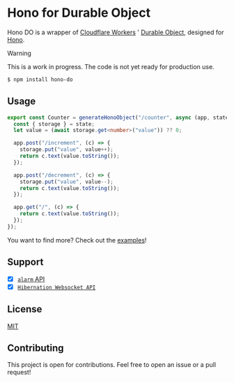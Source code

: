 # Hono for Durable Object

Hono DO is a wrapper of [Cloudflare Workers](https://workers.cloudflare.com/) ' [Durable Object](https://developers.cloudflare.com/workers/learning/using-durable-objects), designed for [Hono](https://hono.dev/).

> [!WARNING]
> This is a work in progress. The code is not yet ready for production use.

```bash
$ npm install hono-do
```

## Usage

```typescript
export const Counter = generateHonoObject("/counter", async (app, state) => {
  const { storage } = state;
  let value = (await storage.get<number>("value")) ?? 0;

  app.post("/increment", (c) => {
    storage.put("value", value++);
    return c.text(value.toString());
  });

  app.post("/decrement", (c) => {
    storage.put("value", value--);
    return c.text(value.toString());
  });

  app.get("/", (c) => {
    return c.text(value.toString());
  });
});
```

You want to find more? Check out the [examples](./examples)!

## Support

- [x] [`alarm` API](https://developers.cloudflare.com/durable-objects/api/alarms/)
- [x] [`Hibernation Websocket API`](https://developers.cloudflare.com/durable-objects/learning/websockets/#websocket-hibernation)

## License

[MIT](./LICENSE)

## Contributing

This project is open for contributions. Feel free to open an issue or a pull request!
